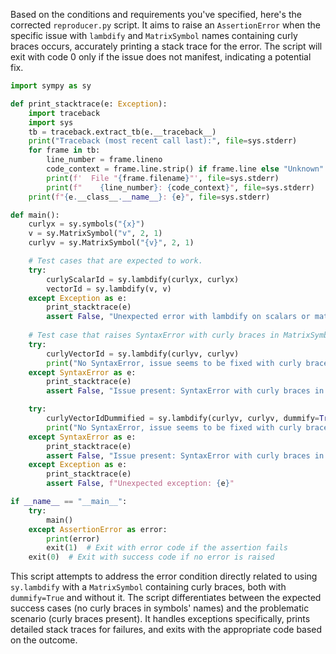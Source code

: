 Based on the conditions and requirements you've specified, here's the corrected `reproducer.py` script. It aims to raise an `AssertionError` when the specific issue with `lambdify` and `MatrixSymbol` names containing curly braces occurs, accurately printing a stack trace for the error. The script will exit with code 0 only if the issue does not manifest, indicating a potential fix.

```python
import sympy as sy

def print_stacktrace(e: Exception):
    import traceback
    import sys
    tb = traceback.extract_tb(e.__traceback__)
    print("Traceback (most recent call last):", file=sys.stderr)
    for frame in tb:
        line_number = frame.lineno
        code_context = frame.line.strip() if frame.line else "Unknown"
        print(f'  File "{frame.filename}"', file=sys.stderr)
        print(f"    {line_number}: {code_context}", file=sys.stderr)
    print(f"{e.__class__.__name__}: {e}", file=sys.stderr)

def main():
    curlyx = sy.symbols("{x}")
    v = sy.MatrixSymbol("v", 2, 1)
    curlyv = sy.MatrixSymbol("{v}", 2, 1)

    # Test cases that are expected to work.
    try:
        curlyScalarId = sy.lambdify(curlyx, curlyx)
        vectorId = sy.lambdify(v, v)
    except Exception as e:
        print_stacktrace(e)
        assert False, "Unexpected error with lambdify on scalars or matrix symbols without curly braces."
    
    # Test case that raises SyntaxError with curly braces in MatrixSymbol's name
    try:
        curlyVectorId = sy.lambdify(curlyv, curlyv)
        print("No SyntaxError, issue seems to be fixed with curly braces in MatrixSymbol without dummify.")
    except SyntaxError as e:
        print_stacktrace(e)
        assert False, "Issue present: SyntaxError with curly braces in MatrixSymbol name without dummify."

    try:
        curlyVectorIdDummified = sy.lambdify(curlyv, curlyv, dummify=True)
        print("No SyntaxError, issue seems to be fixed with curly braces in MatrixSymbol with dummify=True.")
    except SyntaxError as e:
        print_stacktrace(e)
        assert False, "Issue present: SyntaxError with curly braces in MatrixSymbol name even with dummify=True."
    except Exception as e:
        print_stacktrace(e)
        assert False, f"Unexpected exception: {e}"

if __name__ == "__main__":
    try:
        main()
    except AssertionError as error:
        print(error)
        exit(1)  # Exit with error code if the assertion fails
    exit(0)  # Exit with success code if no error is raised
```

This script attempts to address the error condition directly related to using `sy.lambdify` with a `MatrixSymbol` containing curly braces, both with `dummify=True` and without it. The script differentiates between the expected success cases (no curly braces in symbols' names) and the problematic scenario (curly braces present). It handles exceptions specifically, prints detailed stack traces for failures, and exits with the appropriate code based on the outcome.